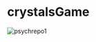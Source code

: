 # crystalsGame
![psychrepo1](https://user-images.githubusercontent.com/28810487/32125181-abaa668e-bb38-11e7-81ec-6aedeaee26de.gif)
